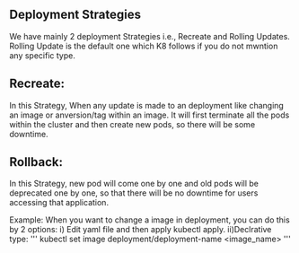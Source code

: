 ## Deployment Strategies
We have mainly 2 deployment Strategies i.e., Recreate and Rolling Updates.
Rolling Update is the default one which K8 follows if you do not mwntion any specific type.

## Recreate:
In this Strategy, When any update is made to an deployment like changing an image or anversion/tag within an image. 
It will first terminate all the pods within the cluster and then create new pods, so there will be some downtime.

## Rollback:
In this Strategy, new pod will come one by one and old pods will be deprecated one by one, so that there will be no downtime for users accessing that application.

Example: When you want to change a image in deployment, you can do this by 2 options:
i) Edit yaml file and then apply kubectl apply.
ii)Declrative type: ''' kubectl set image deployment/deployment-name <image_name> '''
